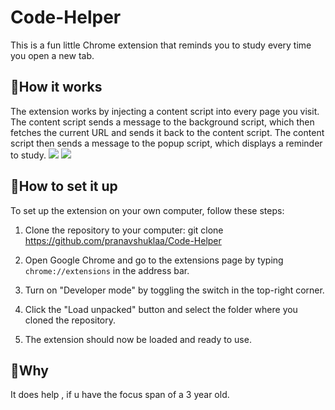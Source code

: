 # Code-Helper
This is a fun little Chrome extension that reminds you to study every time you open a new tab.

## 📝How it works

The extension works by injecting a content script into every page you visit. The content script sends a message to the background script, which then fetches the current URL and sends it back to the content script. The content script then sends a message to the popup script, which displays a reminder to study.
![](https://github.com/pranavshuklaa/Code-Helper/ss1.png) ![](https://github.com/pranavshuklaa/Code-Helper/ss2.png)
## 👨‍How to set it up

To set up the extension on your own computer, follow these steps:

1. Clone the repository to your computer:
git clone https://github.com/pranavshuklaa/Code-Helper

2. Open Google Chrome and go to the extensions page by typing `chrome://extensions` in the address bar.

3. Turn on "Developer mode" by toggling the switch in the top-right corner.

4. Click the "Load unpacked" button and select the folder where you cloned the repository.

5. The extension should now be loaded and ready to use.

## 🤡Why

It does help , if u have the focus span of a 3 year old.
